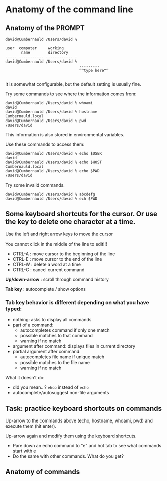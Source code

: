 # Anatomy of the command line 

## Anatomy of the PROMPT
```
david@Cumbernauld /Users/david %
```


```
user  computer     working
       name        directory
----- ----------- ------------ -
david@Cumbernauld /Users/david %
                                 ---------
                                 ^^type here^^
                               
```

It is somewhat configurable, but the default setting is usually fine. 

Try some commands to see where the information comes from:

```
david@Cumbernauld /Users/david % whoami
david
david@Cumbernauld /Users/david % hostname
Cumbernauld.local
david@Cumbernauld /Users/david % pwd
/Users/david
```

This information is also stored in environmental variables. 

Use these commands to access them:

```
david@Cumbernauld /Users/david % echo $USER
david
david@Cumbernauld /Users/david % echo $HOST
Cumbernauld.local
david@Cumbernauld /Users/david % echo $PWD
/Users/david
```

Try some invalid commands.

```
david@Cumbernauld /Users/david % abcdefg
david@Cumbernauld /Users/david % ech $PWD
```

## Some keyboard shortcuts for the cursor. Or use the <delete> key to delete one character at a time. 

Use the left and right arrow keys to move the cursor

You cannot click in the middle of the line to edit!!! 

 - CTRL-A : move cursor to the beginning of the line
 - CTRL-E : move cursor to the end of the line
 - CTRL-W : delete a word at a time
 - CTRL-C : cancel current command

**Up/down-arrow** : scroll through command history

**Tab key** : autocomplete / show options

### Tab key behavior is different depending on what you have typed:
 - nothing: asks to display all commands
 - part of a command: 
   - autocompletes command if only one match
   - possible matches to that command
   - warning if no match
 - argument after command: displays files in current directory
 - partial argument after command:
   - autocompletes file name if unique match
   - possible matches to the file name
   - warning if no match

What it doesn't do:
  - did you mean...? `ehco` instead of `echo`
  - autocomplete/autosuggest non-file arguments

## Task: practice keyboard shortcuts on commands

Up-arrow to the commands above (echo, hostname, whoami, pwd) and execute them (hit enter). 

Up-arrow again and modify them using the keyboard shortcuts.
 - Pare down an echo command to "e" and hot tab to see what commands start with e
 - Do the same with other commands. What do you get?

## Anatomy of commands

